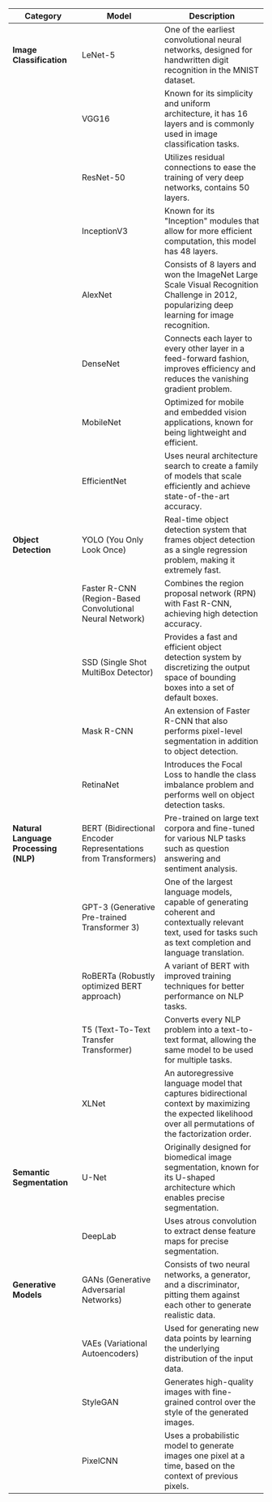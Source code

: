 

| **Category**              | **Model**                                                                                      | **Description**                                                                                                        |
|---------------------------|------------------------------------------------------------------------------------------------|------------------------------------------------------------------------------------------------------------------------|
| **Image Classification**  | LeNet-5                                                                                        | One of the earliest convolutional neural networks, designed for handwritten digit recognition in the MNIST dataset.    |
|                           | VGG16                                                                                          | Known for its simplicity and uniform architecture, it has 16 layers and is commonly used in image classification tasks.|
|                           | ResNet-50                                                                                      | Utilizes residual connections to ease the training of very deep networks, contains 50 layers.                          |
|                           | InceptionV3                                                                                    | Known for its "Inception" modules that allow for more efficient computation, this model has 48 layers.                 |
|                           | AlexNet                                                                                        | Consists of 8 layers and won the ImageNet Large Scale Visual Recognition Challenge in 2012, popularizing deep learning for image recognition. |
|                           | DenseNet                                                                                       | Connects each layer to every other layer in a feed-forward fashion, improves efficiency and reduces the vanishing gradient problem. |
|                           | MobileNet                                                                                      | Optimized for mobile and embedded vision applications, known for being lightweight and efficient.                      |
|                           | EfficientNet                                                                                   | Uses neural architecture search to create a family of models that scale efficiently and achieve state-of-the-art accuracy. |
| **Object Detection**      | YOLO (You Only Look Once)                                                                      | Real-time object detection system that frames object detection as a single regression problem, making it extremely fast.|
|                           | Faster R-CNN (Region-Based Convolutional Neural Network)                                       | Combines the region proposal network (RPN) with Fast R-CNN, achieving high detection accuracy.                          |
|                           | SSD (Single Shot MultiBox Detector)                                                            | Provides a fast and efficient object detection system by discretizing the output space of bounding boxes into a set of default boxes. |
|                           | Mask R-CNN                                                                                     | An extension of Faster R-CNN that also performs pixel-level segmentation in addition to object detection.               |
|                           | RetinaNet                                                                                      | Introduces the Focal Loss to handle the class imbalance problem and performs well on object detection tasks.            |
| **Natural Language Processing (NLP)** | BERT (Bidirectional Encoder Representations from Transformers) | Pre-trained on large text corpora and fine-tuned for various NLP tasks such as question answering and sentiment analysis. |
|                           | GPT-3 (Generative Pre-trained Transformer 3)                                                   | One of the largest language models, capable of generating coherent and contextually relevant text, used for tasks such as text completion and language translation. |
|                           | RoBERTa (Robustly optimized BERT approach)                                                     | A variant of BERT with improved training techniques for better performance on NLP tasks.                                |
|                           | T5 (Text-To-Text Transfer Transformer)                                                         | Converts every NLP problem into a text-to-text format, allowing the same model to be used for multiple tasks.           |
|                           | XLNet                                                                                          | An autoregressive language model that captures bidirectional context by maximizing the expected likelihood over all permutations of the factorization order. |
| **Semantic Segmentation** | U-Net                                                                                          | Originally designed for biomedical image segmentation, known for its U-shaped architecture which enables precise segmentation.|
|                           | DeepLab                                                                                       | Uses atrous convolution to extract dense feature maps for precise segmentation.                                        |
| **Generative Models**     | GANs (Generative Adversarial Networks)                                                        | Consists of two neural networks, a generator, and a discriminator, pitting them against each other to generate realistic data.|
|                           | VAEs (Variational Autoencoders)                                                                | Used for generating new data points by learning the underlying distribution of the input data.                         |
|                           | StyleGAN                                                                                       | Generates high-quality images with fine-grained control over the style of the generated images.                        |
|                           | PixelCNN                                                                                       | Uses a probabilistic model to generate images one pixel at a time, based on the context of previous pixels.            |



